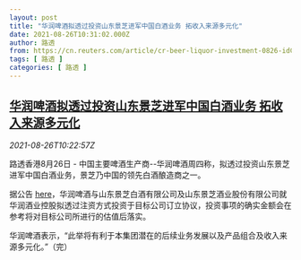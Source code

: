 ```yaml
---
layout: post
title: "华润啤酒拟透过投资山东景芝进军中国白酒业务 拓收入来源多元化"
date: 2021-08-26T10:31:02.000Z
author: 路透
from: https://cn.reuters.com/article/cr-beer-liquor-investment-0826-idCNKBS2FR0WE
tags: [ 路透 ]
categories: [ 路透 ]
---
```

<!--1629973862000-->
[华润啤酒拟透过投资山东景芝进军中国白酒业务 拓收入来源多元化](https://cn.reuters.com/article/cr-beer-liquor-investment-0826-idCNKBS2FR0WE)
------

<div>
<div><i>2021-08-26T10:22:57Z</i></div><p>路透香港8月26日 - 中国主要啤酒生产商--华润啤酒周四称，拟透过投资山东景芝进军中国白酒业务，景芝乃中国的领先白酒酿造商之一。</p><p>据公告 <a href="https://www1.hkexnews.hk/listedco/listconews/sehk/2021/0826/2021082600470_c.pdf">here</a>，华润啤酒与山东景芝白酒有限公司及山东景芝酒业股份有限公司就华润酒业控股拟透过注资方式投资于目标公司订立协议，投资事项的确实金额会在参考将对目标公司所进行的估值后落实。</p><p>华润啤酒表示，“此举将有利于本集团潜在的后续业务发展以及产品组合及收入来源多元化。”（完）</p>
</div>
